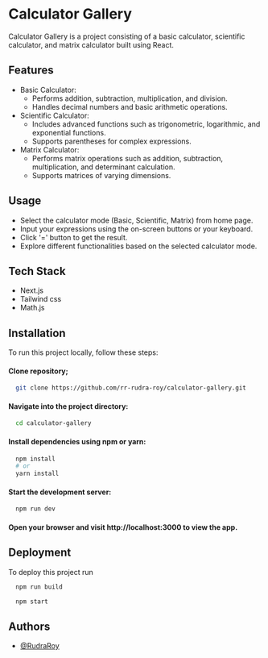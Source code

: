 
# Calculator Gallery

Calculator Gallery is a project consisting of a basic calculator, scientific calculator, and matrix calculator built using React.

## Features

- Basic Calculator:
    - Performs addition, subtraction, multiplication, and division.
    - Handles decimal numbers and basic arithmetic operations.
- Scientific Calculator:
    - Includes advanced functions such as trigonometric, logarithmic, and exponential functions.
    - Supports parentheses for complex expressions.
- Matrix Calculator:
    - Performs matrix operations such as addition, subtraction, multiplication, and determinant calculation.
    - Supports matrices of varying dimensions.

    
## Usage

- Select the calculator mode (Basic, Scientific, Matrix) from home page.
- Input your expressions using the on-screen buttons or your keyboard.
- Click '=' button to get the result.
- Explore different functionalities based on the selected calculator mode.

## Tech Stack

- Next.js
- Tailwind css
- Math.js


## Installation

To run this project locally, follow these steps:

#### Clone repository; 

```bash
  git clone https://github.com/rr-rudra-roy/calculator-gallery.git
```
    
#### Navigate into the project directory:

```bash
  cd calculator-gallery
```

#### Install dependencies using npm or yarn:

```bash
  npm install
  # or
  yarn install
```

#### Start the development server:

```bash
  npm run dev
```

#### Open your browser and visit http://localhost:3000 to view the app.

## Deployment

To deploy this project run

```bash
  npm run build
```

```bash
  npm start
```

## Authors

- [@RudraRoy](https://github.com/rr-rudra-roy)
